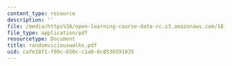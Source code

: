 ```yaml
---
content_type: resource
description: ''
file: /media/https%3A/open-learning-course-data-rc.s3.amazonaws.com/18-996-random-matrix-theory-and-its-applications-spring-2004/cafe18f1f09c650cc1a06c8536591035_randomviciouswalks.pdf
file_type: application/pdf
resourcetype: Document
title: randomviciouswalks.pdf
uid: cafe18f1-f09c-650c-c1a0-6c8536591035
---
```

